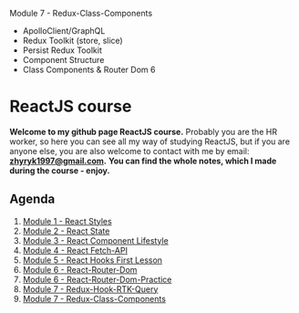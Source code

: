 Module 7 - Redux-Class-Components 

- ApolloClient/GraphQL
- Redux Toolkit (store, slice)
- Persist Redux Toolkit
- Component Structure
- Class Components & Router Dom 6


# ReactJS course

**Welcome to my github page ReactJS course.** Probably you are the HR worker, so here you can
see all my way of studying ReactJS, but if you are anyone else, you are also welcome to contact with me by email: **zhyryk1997@gmail.com.** 
**You can find the whole notes, which I made during the course - enjoy.**

## Agenda

1. [Module 1 - React Styles](https://github.com/WindyBoss/React-Courses/tree/Module-1-Styles)
2. [Module 2 - React State](github.com/WindyBoss/React-Courses/tree/Module-2-State)
3. [Module 3 - React Component Lifestyle](https://github.com/WindyBoss/React-Courses/tree/Module-3-component-lifestyle)
4. [Module 4 - React Fetch-API](https://github.com/WindyBoss/React-Courses/tree/Module-4-Fetch-API)
5. [Module 5 - React Hooks First Lesson](https://github.com/WindyBoss/React-Courses/tree/Module-5-Hooks-useState-UseEffect-useContext)
6. [Module 6 - React-Router-Dom](https://github.com/WindyBoss/React-Courses/tree/Module-6-React-Routes-Dom)
7. [Module 6 - React-Router-Dom-Practice](https://github.com/WindyBoss/React-Courses/tree/Module-6-React-Router-Dom-Practice)
8. [Module 7 - Redux-Hook-RTK-Query](https://github.com/WindyBoss/React-Courses/tree/Module-7-Redux-Hook-RTK-Query)
9. [Module 7 - Redux-Class-Components](https://github.com/WindyBoss/React-Courses/tree/Module-7-Redux-Class-Components)
